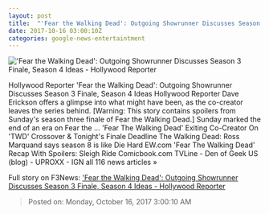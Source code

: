 ```yaml
---
layout: post
title:  "'Fear the Walking Dead': Outgoing Showrunner Discusses Season 3 Finale, Season 4 Ideas - Hollywood Reporter"
date: 2017-10-16 03:00:10Z
categories: google-news-entertaintment
---
```


!['Fear the Walking Dead': Outgoing Showrunner Discusses Season 3 Finale, Season 4 Ideas - Hollywood Reporter](http://cdn4.thr.com/sites/default/files/2017/10/ftwd_314_rf_0616_2878-rt_-_h_2017.jpg)

Hollywood Reporter 'Fear the Walking Dead': Outgoing Showrunner Discusses Season 3 Finale, Season 4 Ideas Hollywood Reporter Dave Erickson offers a glimpse into what might have been, as the co-creator leaves the series behind. [Warning: This story contains spoilers from Sunday's season three finale of Fear the Walking Dead.] Sunday marked the end of an era on Fear the ... 'Fear The Walking Dead' Exiting Co-Creator On 'TWD' Crossover & Tonight's Finale Deadline The Walking Dead: Ross Marquand says season 8 is like Die Hard EW.com 'Fear The Walking Dead' Recap With Spoilers: Sleigh Ride Comicbook.com TVLine - Den of Geek US (blog) - UPROXX - IGN all 116 news articles »


Full story on F3News: ['Fear the Walking Dead': Outgoing Showrunner Discusses Season 3 Finale, Season 4 Ideas - Hollywood Reporter](http://www.f3nws.com/n/ArEVRG)

> Posted on: Monday, October 16, 2017 3:00:10 AM
